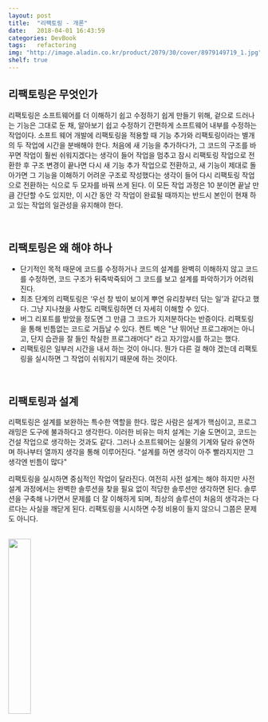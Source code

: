 ```yaml
---
layout: post
title:  "리팩토링 - 개론"
date:   2018-04-01 16:43:59
categories: DevBook
tags:	refactoring 
img: "http://image.aladin.co.kr/product/2079/30/cover/8979149719_1.jpg"
shelf: true
---
```


## 리팩토링은 무엇인가
리팩토링은 소프트웨어를 더 이해하기 쉽고 수정하기 쉽게 만들기 위해, 겉으로 드러나는 기능은 그대로 둔 채, 알아보기 쉽고 수정하기 간편하게 소프트웨어 내부를 수정하는 작업이다. 소프트 웨어 개발에 리팩토링을 적용할 때 기능 추가와 리팩토링이라는 별개의 두 작업에 시간을 분배해야 한다. 처음에 새 기능을 추가하다가, 그 코드의 구조를 바꾸면 작업이 훨씬 쉬워지겠다는 생각이 들어 작업을 멈추고 잠시 리팩토링 작업으로 전환한 후 구조 변경이 끝나면 다시 새 기능 추가 작업으로 전환하고, 새 기능이 제대로 돌아가면 그 기능을 이해하기 어려운 구조로 작성했다는 생각이 들어 다시 리팩토링 작업으로 전환하는 식으로 두 모자를 바꿔 쓰게 된다. 이 모든 작업 과정은 10 분이면 끝날 만큼 간단할 수도 있지만, 이 시간 동안 각 작업이 완료될 때까지는 반드시 본인이 현재 하고 있는 작업의 일관성을 유지해야 한다. 

<br/>

## 리팩토링은 왜 해야 하나
- 단기적인 목적 때문에 코드를 수정하거나 코드의 설계를 완벽히 이해하지 않고 코드를 수정하면, 코드 구조가 뒤죽박죽되어 그 코드를 보고 설계를 파악하기가 어려워진다. 
- 최초 단계의 리팩토링은 ‘우선 창 밖이 보이게 뿌연 유리창부터 닦는 일’과 같다고 했다. 그냥 지나쳤을 사항도 리팩토링하면 더 자세히 이해할 수 있다. 
- 버그 리포트를 받았을 정도면 그 만큼 그 코드가 지저분하다는 반증이다. 리팩토링을 통해 빈틈없는 코드로 거듭날 수 있다. 켄트 벡은 "난 뛰어난 프로그래머는 아니고, 단지 습관을 잘 들인 착실한 프로그래머다" 라고 자기암시를 하고는 했다. 
- 리팩토링은 일부러 시간을 내서 하는 것이 아니다. 뭔가 다른 걸 해야 겠는데 리팩토링을 실시하면 그 작업이 쉬워지기 때문에 하는 것이다. 

<br/>

## 리팩토링과 설계
리팩토링은 설계를 보완하는 특수한 역할을 한다. 많은 사람은 설계가 핵심이고, 프로그래밍은 도구에 불과하다고 생각한다. 이러한 비유는 마치 설계는 기술 도면이고, 코드는 건설 작업으로 생각하는 것과도 같다. 그러나 소프트웨어는 실물의 기계와 달라 유연하며 하나부터 열까지 생각을 통해 이루어진다. "설계를 하면 생각이 아주 빨라지지만 그 생각엔 빈틈이 많다"

리팩토링을 실시하면 중심적인 작업이 달라진다. 여전히 사전 설계는 해야 하지만 사전 설계 과정에서는 완벽한 솔루션을 찾을 필요 없이 적당한 솔루션만 생각하면 된다. 솔루션을 구축해 나가면서 문제를 더 잘 이해하게 되며, 최상의 솔루션이 처음의 생각과는 다르다는 사실을 깨닫게 된다. 리팩토링을 시시하면 수정 비용이 들지 않으니 그쯤은 문제도 아니다. 

<br/>

<a href="http://www.aladin.co.kr/shop/wproduct.aspx?ItemId=20793053">
  <img class="book" style="width: 30%; height: 30%" src="http://image.aladin.co.kr/product/2079/30/cover/8979149719_1.jpg"/>
</a>


